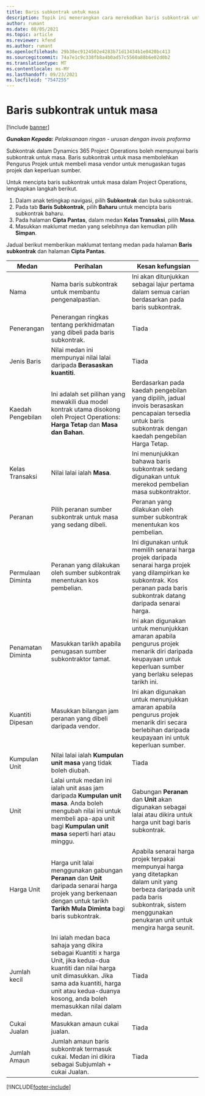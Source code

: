 ```yaml
---
title: Baris subkontrak untuk masa
description: Topik ini menerangkan cara merekodkan baris subkontrak untuk masa dan merekodkan pembelian masa daripada vendor.
author: rumant
ms.date: 08/05/2021
ms.topic: article
ms.reviewer: kfend
ms.author: rumant
ms.openlocfilehash: 29b38ec9124502e4283b71d13434b1e0420bc413
ms.sourcegitcommit: 74a7e1c9c338fb8a4b0ad57c5560a88b6e02d0b2
ms.translationtype: MT
ms.contentlocale: ms-MY
ms.lasthandoff: 09/23/2021
ms.locfileid: "7547255"
---
```

# <a name="subcontract-lines-for-time"></a>Baris subkontrak untuk masa

[!include [banner](../../includes/dataverse-preview.md)]

_**Gunakan Kepada:** Pelaksanaan ringan - urusan dengan invois proforma_

Subkontrak dalam Dynamics 365 Project Operations boleh mempunyai baris subkontrak untuk masa. Baris subkontrak untuk masa membolehkan Pengurus Projek untuk membeli masa vendor untuk menugaskan tugas projek dan keperluan sumber.

Untuk mencipta baris subkontrak untuk masa dalam Project Operations, lengkapkan langkah berikut.

1. Dalam anak tetingkap navigasi, pilih **Subkontrak** dan buka subkontrak.
2. Pada tab **Baris Subkontrak**, pilih **Baharu** untuk mencipta baris subkontrak baharu.
3. Pada halaman **Cipta Pantas**, dalam medan **Kelas Transaksi**, pilih **Masa**.
4. Masukkan maklumat medan yang selebihnya dan kemudian pilih **Simpan**.

  Jadual berikut memberikan maklumat tentang medan pada halaman **Baris subkontrak** dan halaman **Cipta Pantas**.

| **Medan** | **Perihalan** | **Kesan kefungsian** |
| --- | --- | --- |
| Nama | Nama baris subkontrak untuk membantu pengenalpastian. | Ini akan ditunjukkan sebagai lajur pertama dalam semua carian berdasarkan pada baris subkontrak. |
| Penerangan | Penerangan ringkas tentang perkhidmatan yang dibeli pada baris subkontrak. |Tiada |
| Jenis Baris |   Nilai medan ini mempunyai nilai lalai daripada **Berasaskan kuantiti**.| Tiada |
| Kaedah Pengebilan | Ini adalah set pilihan yang mewakili dua model kontrak utama disokong oleh Project Operations: **Harga Tetap** dan **Masa dan Bahan**. | Berdasarkan pada kaedah pengebilan yang dipilih, jadual invois berasaskan pencapaian tersedia untuk baris subkontrak dengan kaedah pengebilan Harga Tetap. |
| Kelas Transaksi | Nilai lalai ialah **Masa**. | Ini menunjukkan bahawa baris subkontrak sedang digunakan untuk merekod pembelian masa subkontraktor. |
| Peranan | Pilih peranan sumber subkontrak untuk masa yang sedang dibeli. | Peranan yang dilakukan oleh sumber subkontrak menentukan kos pembelian. |
| Permulaan Diminta | Peranan yang dilakukan oleh sumber subkontrak menentukan kos pembelian. | Ini digunakan untuk memilih senarai harga projek daripada senarai harga projek yang dilampirkan ke subkontrak. Kos peranan pada baris subkontrak datang daripada senarai harga. |
| Penamatan Diminta | Masukkan tarikh apabila penugasan sumber subkontraktor tamat. | Ini akan digunakan untuk menunjukkan amaran apabila pengurus projek menarik diri daripada keupayaan untuk keperluan sumber yang berlaku selepas tarikh ini. |
| Kuantiti Dipesan | Masukkan bilangan jam peranan yang dibeli daripada vendor. | Ini akan digunakan untuk menunjukkan amaran apabila pengurus projek menarik diri secara berlebihan daripada keupayaan ini untuk keperluan sumber. |
| Kumpulan Unit | Nilai lalai ialah **Kumpulan unit masa** yang tidak boleh diubah. | Tiada|
| Unit | Lalai untuk medan ini ialah unit asas jam daripada **Kumpulan unit masa**. Anda boleh mengubah nilai ini untuk membeli apa-apa unit bagi **Kumpulan unit masa** seperti hari atau minggu. | Gabungan **Peranan** dan **Unit** akan digunakan sebagai lalai atau dikira untuk harga unit bagi baris subkontrak. |
| Harga Unit | Harga unit lalai menggunakan gabungan **Peranan** dan **Unit** daripada senarai harga projek yang berkenaan dengan untuk tarikh **Tarikh Mula Diminta** bagi baris subkontrak. | Apabila senarai harga projek terpakai mempunyai harga yang ditetapkan dalam unit yang berbeza daripada unit pada baris subkontrak, sistem menggunakan penukaran unit untuk mengira harga seunit. |
| Jumlah kecil |    Ini ialah medan baca sahaja yang dikira sebagai Kuantiti x harga Unit, jika kedua-dua kuantiti dan nilai harga unit dimasukkan. Jika sama ada kuantiti, harga unit atau kedua-duanya kosong, anda boleh memasukkan nilai dalam medan. | Tiada|
| Cukai Jualan |   Masukkan amaun cukai jualan. |Tiada |
| Jumlah Amaun | Jumlah amaun baris subkontrak termasuk cukai. Medan ini dikira sebagai Subjumlah + cukai Jualan.|Tiada |

[!INCLUDE[footer-include](../../includes/footer-banner.md)]
